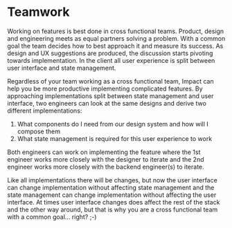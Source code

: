 # Teamwork

Working on features is best done in cross functional teams. Product, design and engineering meets as equal partners solving a problem. With a common goal the team decides how to best approach it and measure its success. As design and UX suggestions are produced, the discussion starts pivoting towards implementation. In the client all user experience is split between user interface and state management.

Regardless of your team working as a cross functional team, Impact can help you be more productive implementing complicated features. By approaching implementations split between state management and user interface, two engineers can look at the same designs and derive two different implementations:

1. What components do I need from our design system and how will I compose them
2. What state management is required for this user experience to work

Both engineers can work on implementing the feature where the 1st engineer works more closely with the designer to iterate and the 2nd engineer works more closely with the backend engineer(s) to iterate.

Like all implementations there will be changes, but now the user interface can change implementation without affecting state management and the state management can change implementation without affecting the user interface. At times user interface changes does affect the rest of the stack and the other way around, but that is why you are a cross functional team with a common goal... right? ;-)

